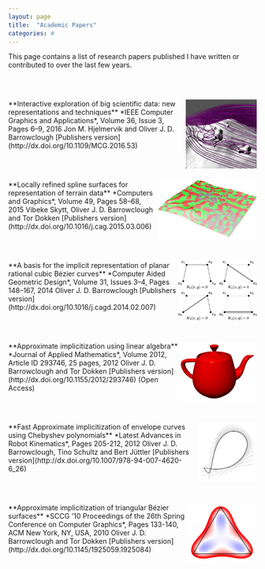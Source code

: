 ```yaml
---
layout: page
title:  "Academic Papers"
categories: #
---
```

This page contains a list of research papers published I have written or contributed to over the last few years. 

<br><br>

<img style="float: right;" src="./papers/stream.jpg" height="140">
**Interactive exploration of big scientific data: new representations and techniques**  
*IEEE Computer Graphics and Applications*, Volume 36, Issue 3, Pages 6–9, 2016  
Jon M. Hjelmervik and Oliver J. D. Barrowclough  
[Publishers version](http://dx.doi.org/10.1109/MCG.2016.53)

<br><br>

<img style="float: right;" src="./papers/lrterrain_small.jpg" height="120">
**Locally refined spline surfaces for representation of terrain data**  
*Computers and Graphics*, Volume 49, Pages 58–68, 2015  
Vibeke Skytt, Oliver J. D. Barrowclough and Tor Dokken  
[Publishers version](http://dx.doi.org/10.1016/j.cag.2015.03.006)
  
<br><br>
  
<img style="float: right;" src="./papers/implicitcubic.gif" height="120">
**A basis for the implicit representation of planar rational cubic Bézier curves**  
*Computer Aided Geometric Design*, Volume 31, Issues 3–4, Pages 148–167, 2014  
Oliver J. D. Barrowclough  
[Publishers version](http://dx.doi.org/10.1016/j.cagd.2014.02.007)
  
<br><br>  
  
<img style="float: right;" src="./papers/appimpteapot.jpg" height="120">
**Approximate implicitization using linear algebra**  
*Journal of Applied Mathematics*, Volume 2012, Article ID 293746, 25 pages, 2012  
Oliver J. D. Barrowclough and Tor Dokken  
[Publishers version](http://dx.doi.org/10.1155/2012/293746) (Open Access)

<br><br>

<img style="float: right;" src="./papers/envapp_small.png" height="120">
**Fast Approximate implicitization of envelope curves using Chebyshev polynomials**  
*Latest Advances in Robot Kinematics*, Pages 205-212, 2012  
Oliver J. D. Barrowclough, Tino Schultz and Bert Jüttler  
[Publishers version](http://dx.doi.org/10.1007/978-94-007-4620-6_26)

<br><br>

<img style="float: right;" src="./papers/appimptri_small.png" height="120">
**Approximate implicitization of triangular Bézier surfaces**  
*SCCG '10 Proceedings of the 26th Spring Conference on Computer Graphics*, Pages 133-140, ACM New York, NY, USA, 2010  
Oliver J. D. Barrowclough and Tor Dokken  
[Publishers version](http://dx.doi.org/10.1145/1925059.1925084)  

<br><br>  

[//]: # ($$\sum_{i=0}^\infty 1/N = \ldots$$)

[//]: # (Check out the [demonstratrions][ojdb-demos] page.)

[ojdb-home]:    http://www.ojdbarrowclough.com/
[ojdb-papers]:  http://www.ojdbarrowclough.com/papers
[ojdb-demos]:   http://www.ojdbarrowclough.com/demos
